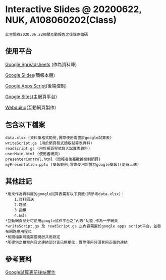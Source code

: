 # Interactive Slides @ 20200622, NUK, A108060202(Class)

```
此空間為2020.06.22相關互動報告之後端原始碼
```

## 使用平台

[Google Spreadsheets](https://docs.google.com/spreadsheets/) (作為資料庫)

[Google Slides](https://docs.google.com/presentation/)(簡報本體)

[Google Apps Script](https://script.google.com/)(後端控制)

[Google Sites](https://sites.google.com/)(主網頁平台)

[Webduino](http://bin.webduino.io/?js,output)(互動網頁製作)


## 包含以下檔案

```
data.xlsx (資料庫格式範例,實際使用需置於google試算表)
writeScript.gs (用於網頁程式讀取試算表資料)
readScript.gs (用於網頁程式寫入試算表資料)
userMain.html (使用者網頁)
presenterControl.html (簡報者後臺數據控制網頁)
myPresentation.pptx (簡報範例,實際使用需置於google簡報)(尚待上傳)
```

## 其他註記

```
*用來作為資料庫的google試算表需有以下頁籤(請參考data.xlsx)：
    1.資料回送
    2.題號
    3.指標
    4.統計
*互動網頁部分可使用google協作平台之"內嵌"功能,作為一子網頁
*writeScript.gs 及 readScript.gs 之內容需置於google apps script平台，並發布網路應用程式
*相關檔案可能需要開啟共用設定
*所提供之檔案內容之連結部分皆已模糊化，實際使用時須套用正確的連結
```

## 參考資料

[Google試算表前後端實作](https://tutorials.webduino.io/zh-tw/docs/socket/useful/google-sheet-2.html)


